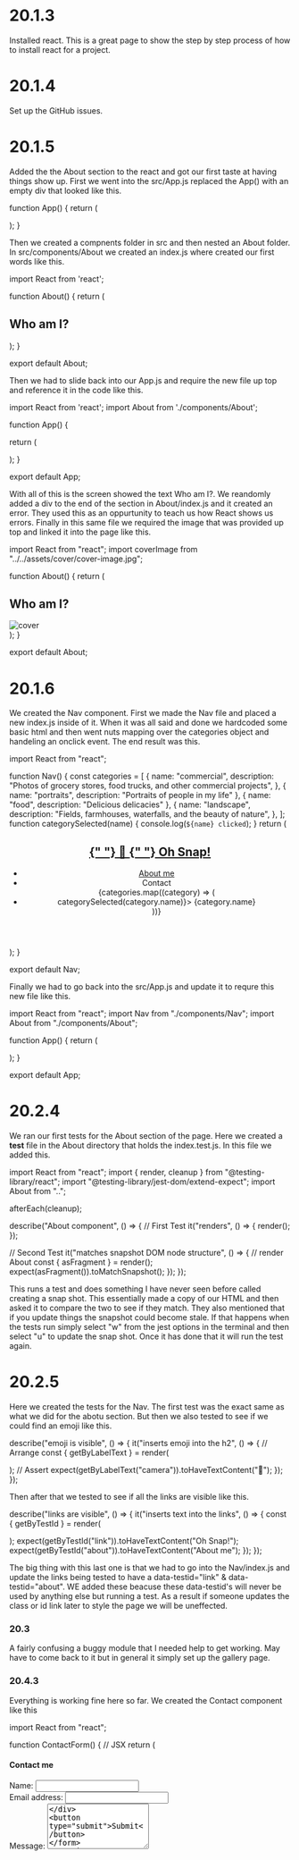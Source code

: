 # 20.1.3

Installed react. This is a great page to show the step by step process of how to install react for a project.

# 20.1.4

Set up the GitHub issues.

# 20.1.5

Added the the About section to the react and got our first taste at having things show up. First we went into the src/App.js replaced the App() with an empty div that looked like this.

function App() {
return (

<div>
</div>
);
}

Then we created a compnents folder in src and then nested an About folder. In src/components/About we created an index.js where created our first words like this.

import React from 'react';

function About() {
return (

<section>
<h1 id="about">Who am I?</h1>
</section>
);
}

export default About;

Then we had to slide back into our App.js and require the new file up top and reference it in the code like this.

import React from 'react';
import About from './components/About';

function App() {

return (

<div>
<main>
<About></About>
</main>
</div>
);
}

export default App;

With all of this is the screen showed the text Who am I?. We reandomly added a div to the end of the section in About/index.js and it created an error. They used this as an oppurtunity to teach us how React shows us errors. Finally in this same file we required the image that was provided up top and linked it into the page like this.

import React from "react";
import coverImage from "../../assets/cover/cover-image.jpg";

function About() {
return (

<section className="my-5">
<h1 id="about">Who am I?</h1>
<img
src={coverImage}
className="my-2"
style={{ width: "100%" }}
alt="cover"
/>
</section>
);
}

export default About;

# 20.1.6

We created the Nav component. First we made the Nav file and placed a new index.js inside of it. When it was all said and done we hardcoded some basic html and then went nuts mapping over the categories object and handeling an onclick event. The end result was this.

import React from "react";

function Nav() {
const categories = [
{
name: "commercial",
description:
"Photos of grocery stores, food trucks, and other commercial projects",
},
{ name: "portraits", description: "Portraits of people in my life" },
{ name: "food", description: "Delicious delicacies" },
{
name: "landscape",
description: "Fields, farmhouses, waterfalls, and the beauty of nature",
},
];
function categorySelected(name) {
console.log(`${name} clicked`);
}
return (

<header>
<h2>
<a href="/">
<span role="img" aria-label="camera">
{" "}
📸
</span>{" "}
Oh Snap!
</a>
</h2>
<nav>
<ul className="flex-row">
<li className="mx-2">
<a href="#about">About me</a>
</li>
<li>
<span>Contact</span>
</li>
{categories.map((category) => (
<li className="mx-1" key={category.name}>
<span onClick={() => categorySelected(category.name)}>
{category.name}
</span>
</li>
))}
</ul>
</nav>
</header>
);
}

export default Nav;

Finally we had to go back into the src/App.js and update it to requre this new file like this.

import React from "react";
import Nav from "./components/Nav";
import About from "./components/About";

function App() {
return (

<div>
<Nav></Nav>
<main>
<About></About>
</main>
</div>
);
}

export default App;

# 20.2.4

We ran our first tests for the About section of the page. Here we created a **test** file in the About directory that holds the index.test.js. In this file we added this.

import React from "react";
import { render, cleanup } from "@testing-library/react";
import "@testing-library/jest-dom/extend-expect";
import About from "..";

afterEach(cleanup);

describe("About component", () => {
// First Test
it("renders", () => {
render(<About />);
});

// Second Test
it("matches snapshot DOM node structure", () => {
// render About
const { asFragment } = render(<About />);
expect(asFragment()).toMatchSnapshot();
});
});

This runs a test and does something I have never seen before called creating a snap shot. This essentially made a copy of our HTML and then asked it to compare the two to see if they match. They also mentioned that if you update things the snapshot could become stale. If that happens when the tests run simply select "w" from the jest options in the terminal and then select "u" to update the snap shot. Once it has done that it will run the test again.

# 20.2.5

Here we created the tests for the Nav. The first test was the exact same as what we did for the abotu section. But then we also tested to see if we could find an emoji like this.

describe("emoji is visible", () => {
it("inserts emoji into the h2", () => {
// Arrange
const { getByLabelText } = render(<Nav />);
// Assert
expect(getByLabelText("camera")).toHaveTextContent("📸");
});
});

Then after that we tested to see if all the links are visible like this.

describe("links are visible", () => {
it("inserts text into the links", () => {
const { getByTestId } = render(<Nav />);
expect(getByTestId("link")).toHaveTextContent("Oh Snap!");
expect(getByTestId("about")).toHaveTextContent("About me");
});
});

The big thing with this last one is that we had to go into the Nav/index.js and update the links being tested to have a data-testid="link" & data-testid="about". WE added these beacuse these data-testid's will never be used by anything else but running a test. As a result if someone updates the class or id link later to style the page we will be uneffected.

# 20.3

A fairly confusing a buggy module that I needed help to get working. May have to come back to it but in general it simply set up the gallery page.

# 20.4.3

Everything is working fine here so far. We created the Contact component like this

import React from "react";

function ContactForm() {
// JSX
return (

<section>
<h1>Contact me</h1>
<form id="contact-form">
<div>
<label htmlFor="name">Name:</label>
<input type="text" name="name" />
</div>
<div>
<label htmlFor="email">Email address:</label>
<input type="email" name="email" />
</div>
<div>
<label htmlFor="message">Message:</label>
<textarea name="message" rows="5" />
</div>
<button type="submit">Submit</button>
</form>
</section>
);
}

export default ContactForm;

Then we went into App.js and set up the file to import contact like this.

import ContactForm from "./components/Contact";

The interesteting bit here is that the inmort is the same name as what we exported "ContactForm" and the file path still looks for "Contact". None of this is to shocking this just happens to be the first time we did this so they tried to juke us when it came time to set up the App.js. Finally we simply added the contact for into the <main> part of the body. This looks silly right now but they claim we will be learning how to hide it soon. The return statment looks like this.

return (

<div>
<Nav
        categories={categories}
        setCurrentCategory={setCurrentCategory}
        currentCategory={currentCategory}
      ></Nav>
<main>
<ContactForm></ContactForm>
<Gallery currentCategory={currentCategory}></Gallery>
<About></About>
</main>
</div>
);

Also the form is already throwing an error if you do now input the email address correctly. As of right now the only way to trigger it is by hitting the submit button.

# 20.4.4

So far so smooth. This time we learned how to log the information from the two input forms and the textarea. First we created the useState and destructured it like this.

const [formState, setFormState] = useState({
name: "",
email: "",
message: "",
});
const { name, email, message } = formState;

Then we created a function named handleFormState that will listen everytime we listen to these spots. Like this.

function handleChange(e) {
setFormState({ ...formState, [e.target.name]: e.target.value });
}

Next we went down to the forms to require it which looked like this.

  <div>
          <label htmlFor="name">Name:</label>
          <input
            type="text"
            defaultValue={name}
            onChange={handleChange}
            name="name"
          />
        </div>
        <div>
          <label htmlFor="email">Email address:</label>
          <input
            type="email"
            defaultValue={email}
            name="email"
            onChange={handleChange}
          />
        </div>
        <div>
          <label htmlFor="message">Message:</label>
          <textarea
            name="message"
            defaultValue={message}
            onChange={handleChange}
            rows="5"
          />
    </div>

Here we are calling this functions so that each time some adds a single character to the forms it will remeber them. Finally we added a submit function called handleSubmit that looks like this.

function handleSubmit(e) {
e.preventDefault();
console.log("I am formstate", formState);
}

And called it down below at the top of the <form> like this.

<form id="contact-form" onSubmit={handleSubmit}>

This will log all three areas that get information once you hit the submit button.

# 20.4.5

We brought in the validateEmail function from the herlpers.js like this.

import { validateEmail } from '../../utils/helpers';

Then we set up the useState for the error message and then console logged it a few times to test in within the handleChange function like this.

const [errorMessage, setErrorMessage] = useState("");
const { name, email, message } = formState;

function handleChange(e) {
if (e.target.name === "email") {
const isValid = validateEmail(e.target.value);

      console.log(isValid);
      // isValid conditional statement
      if (!isValid) {
        setErrorMessage("Your email is invalid.");
      } else {
        if (!e.target.value.length) {
          setErrorMessage(`${e.target.name} is required.`);
        } else {
          setErrorMessage("");
        }
      }
    }
    if (!errorMessage) {
      setFormState({ ...formState, [e.target.name]: e.target.value });
      console.log("email is", e.target.value);
    }

}

This mostly made since. The only weird thing is that there is a 1 round delay on when it shows the false statment stops console.loging the success. I'm not clear as to why this happens but I hope it gets addressed soon.

# 20.4.6

We made our first Conditional Render. First we went to the App.js and made sure to require useState. Then we made a const that built a contactSelected hook and set it to false like this.

const [contactSelected, setContactSelected] = useState(false);

Then we tweaked the body to do a react style if statement that will show the <About> & <Gallery> if contactSelected is False, otherwise show only <ContactForm> like this.

return (

<div>
<Nav
        categories={categories}
        setCurrentCategory={setCurrentCategory}
        currentCategory={currentCategory}
        contactSelected={contactSelected}
        setContactSelected={setContactSelected}
      ></Nav>
<main>
{!contactSelected ? (
<>
<Gallery currentCategory={currentCategory}></Gallery>
<About></About>
</>
) : (
<ContactForm></ContactForm>
)}
</main>
</div>
);

Finally we slid into Nav/index.js and brought in the two new variables up top like this.

const {
categories = [],
setCurrentCategory,
currentCategory,
contactSelected,
setContactSelected,
} = props;

Then we went down and used them like this

return (

<header className="flex-row px-1">
<h2>
<a data-testid="link" href="/">
<span role="img" aria-label="camera">
{" "}
📸
</span>{" "}
Oh Snap!
</a>
</h2>
<nav>
<ul className="flex-row">
<li className="mx-2">
<a
data-testid="about"
href="#about"
onClick={() => setContactSelected(false)} >
About me
</a>
</li>
<li className={`mx-2 ${contactSelected && "navActive"}`}>
<span onClick={() => setContactSelected(true)}>Contact</span>
</li>
{categories.map((category) => (
<li
className={`mx-1 ${ currentCategory.name === category.name && !contactSelected && `navActive` }`}
key={category.name} >
<span
onClick={() => {
setCurrentCategory(category);
setContactSelected(false);
}} >
{capitalizeFirstLetter(category.name)}
</span>
</li>
))}
</ul>
</nav>
</header>
);

Here we made setContactSelected when each nav bar thing has been clicked. If contact is clicked we set to to true. Everywhere else we put false. Then added contactSelected to the Navbar to the navActive will display as intended. This was a pretty important page and I may need to reference it later to make sure I understand all of the ideas brought up here sink in.

# 20.4.7

Ran the tests for the new code put in. I ran into an issue where I had to go back into the Contact/index.js file and add data-testid="h1tag" & data-testid="button". These weren't showing up in the snapshot because they were never there.

# 20.5.3

We creatd the Modal component that looks like this.

import React from "react";

function Modal() {
return (

<div className="modalBackdrop">
<div className="modalContainer">
<h3 className="modalTitle">Photo Name</h3>
<img alt="current category" />
<p>Photo Description</p>
<button type="button">Close this modal</button>
</div>
</div>
);
}

export default Modal;

As of right now evertything is hardcoded. Then we went into the PhotoList component and required the Modal up top. Once we did that we then added the <Modal/> under the first dive like this. It's also worth noting that they broke things on src for line 485 as it is .default after the require().

return (

<div>
<Modal />
<div className="flex-row">
{currentPhotos.map((image, i) => (
<img
src={require(`../../assets/small/${category}/${i}.jpg`)}
alt={image.name}
className="img-thumbnail mx-1"
onClick={() => toggleModal(image, i)}
key={image.name}
/>
))}
</div>
</div>
);

This made the Modal appear on the page. Also above we added the onClick and called a function that we haven't made yet passing in the selected "image" element from the photo's array and rendering with "i". Finally we whipped up a quick function with the same name to remove the error like this.

const toggleModal = (image, i) => {
// current photo
};

# 20.5.4

Here we brought in several things to make the modal image appear when clicked. First we brought in the setCurrentPhoto and the setIsModalOpen like this.

const [isModalOpen, setIsModalOpen] = useState(false);
const [currentPhoto, setCurrentPhoto] = useState();

Then we used it them both in the toggleModal() like this.

const toggleModal = (image, i) => {
console.log("I am image", image);
// current photo
setCurrentPhoto({ ...image, index: i });
setIsModalOpen(true);
};

Next we go into the return statement for PhotoList and update the Modal to show this.

  <Modal currentPhoto={currentPhoto} />

This will pass the currentPhoto into the Modal component. Next we went into the modal component and destructerd (props) into ({currentPhoto}) and then destructured that one more time and updated the return statement to remove the harcoding and insert the passed in data like this.

function Modal({ currentPhoto }) {
const { name, category, description, index } = currentPhoto;

return (

<div className="modalBackdrop">
<div className="modalContainer">
<h3 className="modalTitle">{name}</h3>
<img
src={require(`../../assets/large/${category}/${index}.jpg`).default}
alt="current category"
/>
<p>{description}</p>
<button type="button">Close this modal</button>
</div>
</div>
);
}

Finally we run into an error because the modal is trying to render as soon as the page loads yet we set everything up for it to only get it's info when we click an image. Lastly we had to add the setIsModalOpen(true) to the toggleModal() and set it to true so it will display. Then we go into the <Modal/> and wrap in in {} so we can say if true show Modal like this.

{isModalOpen && <Modal currentPhoto={currentPhoto} />}

Lastly yet again the image broke becuase they forgot to add the .default. This time it was in the Modal component when it was trying to display the image.

# 20.5.5
